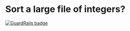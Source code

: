 # Sort a large file of integers?

[![GuardRails badge](https://badges.production.guardrails.io/bennythejudge/topN.svg)](https://www.guardrails.io)
